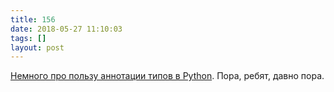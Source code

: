 ```yaml
---
title: 156
date: 2018-05-27 11:10:03
tags: []
layout: post
---
```


[Немного про пользу аннотации типов в Python](https://medium.com/@shamir.stav_83310/the-other-great-benefit-of-python-type-annotations-896c7d077c6b). Пора, ребят, давно пора.
